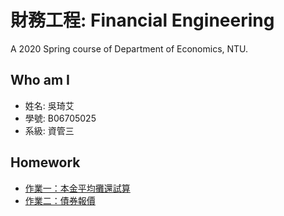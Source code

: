 # 財務工程: Financial Engineering

A 2020 Spring course of Department of Economics, NTU.

## Who am I

- 姓名: 吳琦艾
- 學號: B06705025
- 系級: 資管三

## Homework

- [作業一：本金平均攤還試算](https://github.com/manamimebom/Financial_Engineering/tree/master/HW1)
- [作業二：債券報價](https://github.com/manamimebom/Financial_Engineering/tree/master/HW2)
